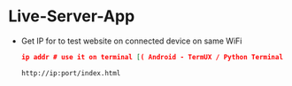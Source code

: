 # Live-Server-App
+ Get IP for to test website on connected device on same WiFi
  ```json
  ip addr # use it on terminal [( Android - TermUX / Python Terminal ) , ( Ubuntu - Terminal ) ]
  ```
  ```bash
  http://ip:port/index.html
  ```
